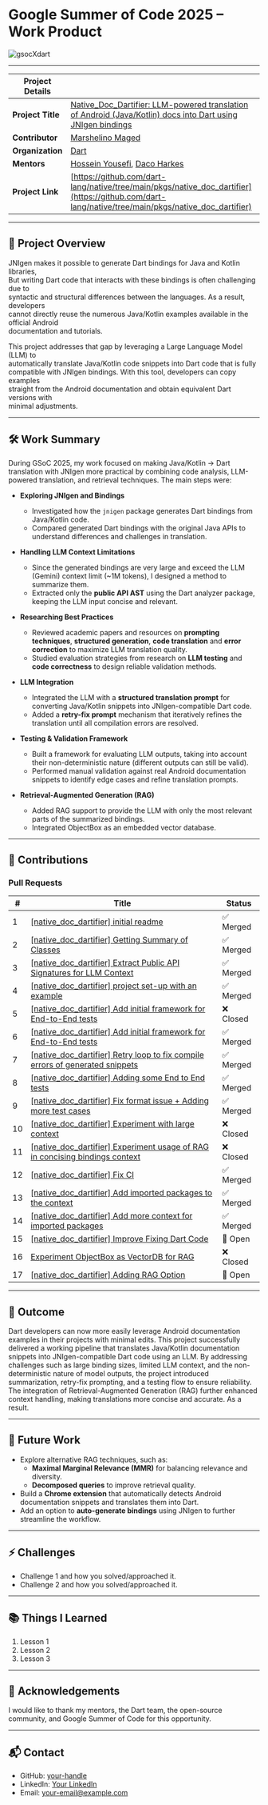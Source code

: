# Google Summer of Code 2025 – Work Product

![gsocXdart](https://github.com/user-attachments/assets/169a744b-e5a5-4569-9484-6e8329bc1346)

---

| Project Details |  |
|------------|-------------------------|
| **Project Title** | [Native_Doc_Dartifier: LLM-powered translation of Android (Java/Kotlin) docs into Dart using JNIgen bindings ](https://summerofcode.withgoogle.com/programs/2025/projects/8F8TuxpG) |
| **Contributor**      | [Marshelino Maged](https://github.com/marshelino-maged) |
| **Organization**     | [Dart](https://summerofcode.withgoogle.com/programs/2025/organizations/dart) |
| **Mentors**          | [Hossein Yousefi](https://github.com/HosseinYousefi), [Daco Harkes](https://github.com/dcharkes) |
| **Project Link**    | [https://github.com/dart-lang/native/tree/main/pkgs/native_doc_dartifier](https://github.com/dart-lang/native/tree/main/pkgs/native_doc_dartifier) |

---

## 📖 Project Overview
JNIgen makes it possible to generate Dart bindings for Java and Kotlin libraries,  
But writing Dart code that interacts with these bindings is often challenging due to  
syntactic and structural differences between the languages. As a result, developers  
cannot directly reuse the numerous Java/Kotlin examples available in the official Android  
documentation and tutorials.  

This project addresses that gap by leveraging a Large Language Model (LLM) to  
automatically translate Java/Kotlin code snippets into Dart code that is fully  
compatible with JNIgen bindings. With this tool, developers can copy examples  
straight from the Android documentation and obtain equivalent Dart versions with  
minimal adjustments.  

---

## 🛠️ Work Summary
During GSoC 2025, my work focused on making Java/Kotlin → Dart translation with JNIgen more practical by combining code analysis, LLM-powered translation, and retrieval techniques. The main steps were:

- **Exploring JNIgen and Bindings**
  - Investigated how the `jnigen` package generates Dart bindings from Java/Kotlin code.
  - Compared generated Dart bindings with the original Java APIs to understand differences and challenges in translation.

- **Handling LLM Context Limitations**
  - Since the generated bindings are very large and exceed the LLM (Gemini) context limit (~1M tokens), I designed a method to summarize them.
  - Extracted only the **public API AST** using the Dart analyzer package, keeping the LLM input concise and relevant.

- **Researching Best Practices**
  - Reviewed academic papers and resources on **prompting techniques**, **structured generation**, **code translation** and **error correction** to maximize LLM translation quality.
  - Studied evaluation strategies from research on **LLM testing** and **code correctness** to design reliable validation methods.


- **LLM Integration**
  - Integrated the LLM with a **structured translation prompt** for converting Java/Kotlin snippets into JNIgen-compatible Dart code.
  - Added a **retry-fix prompt** mechanism that iteratively refines the translation until all compilation errors are resolved.

- **Testing & Validation Framework**
  - Built a framework for evaluating LLM outputs, taking into account their non-deterministic nature (different outputs can still be valid).
  - Performed manual validation against real Android documentation snippets to identify edge cases and refine translation prompts.

- **Retrieval-Augmented Generation (RAG)**
  - Added RAG support to provide the LLM with only the most relevant parts of the summarized bindings.
  - Integrated ObjectBox as an embedded vector database.

---


## 📂 Contributions

### Pull Requests
| # | Title | Status |
|---|-------|--------|
| 1 | [[native_doc_dartifier] initial readme](https://github.com/dart-lang/native/pull/2308) | ✅ Merged |
| 2 | [[native_doc_dartifier] Getting Summary of Classes](https://github.com/dart-lang/native/pull/2337) | ✅ Merged |
| 3 | [[native_doc_dartifier] Extract Public API Signatures for LLM Context](https://github.com/dart-lang/native/pull/2370) | ✅ Merged |
| 4 | [[native_doc_dartifier] project set-up with an example](https://github.com/dart-lang/native/pull/2373) | ✅ Merged |
| 5 | [[native_doc_dartifier] Add initial framework for End-to-End tests](https://github.com/dart-lang/native/pull/2379) | ❌ Closed |
| 6 | [[native_doc_dartifier] Add initial framework for End-to-End tests](https://github.com/dart-lang/native/pull/2383) | ✅ Merged |
| 7 | [[native_doc_dartifier] Retry loop to fix compile errors of generated snippets](https://github.com/dart-lang/native/pull/2416) | ✅ Merged |
| 8 | [[native_doc_dartifier] Adding some End to End tests](https://github.com/dart-lang/native/pull/2420) | ✅ Merged |
| 9 | [[native_doc_dartifier] Fix format issue + Adding more test cases](https://github.com/dart-lang/native/pull/2431) | ✅ Merged |
| 10 | [[native_doc_dartifier] Experiment with large context](https://github.com/dart-lang/native/pull/2467) | ❌ Closed |
| 11 | [[native_doc_dartifier] Experiment usage of RAG in concising bindings context](https://github.com/dart-lang/native/pull/2472) | ❌ Closed |
| 12 | [[native_doc_dartifier] Fix CI](https://github.com/dart-lang/native/pull/2473) | ✅ Merged |
| 13 | [[native_doc_dartifier] Add imported packages to the context ](https://github.com/dart-lang/native/pull/2495) | ✅ Merged |
| 14 | [[native_doc_dartifier] Add more context for imported packages](https://github.com/dart-lang/native/pull/2515) | ✅ Merged |
| 15 | [[native_doc_dartifier] Improve Fixing Dart Code](https://github.com/dart-lang/native/pull/2582) | 🔄 Open |
| 16 | [Experiment ObjectBox as VectorDB for RAG](https://github.com/marshelino-maged/native/pull/16) | ❌ Closed |
| 17 | [[native_doc_dartifier] Adding RAG Option](https://github.com/dart-lang/native/pull/2584) | 🔄 Open |

---

## 🚀 Outcome
Dart developers can now more easily leverage Android documentation examples in their projects with minimal edits. This project successfully delivered a working pipeline that translates Java/Kotlin documentation snippets into JNIgen-compatible Dart code using an LLM. By addressing challenges such as large binding sizes, limited LLM context, and the non-deterministic nature of model outputs, the project introduced summarization, retry-fix prompting, and a testing flow to ensure reliability. The integration of Retrieval-Augmented Generation (RAG) further enhanced context handling, making translations more concise and accurate. As a result.


---

## 🔮 Future Work
- Explore alternative RAG techniques, such as:
  - **Maximal Marginal Relevance (MMR)** for balancing relevance and diversity.  
  - **Decomposed queries** to improve retrieval quality.  
- Build a **Chrome extension** that automatically detects Android documentation snippets and translates them into Dart.  
- Add an option to **auto-generate bindings** using JNIgen to further streamline the workflow.  



---

## ⚡ Challenges
- Challenge 1 and how you solved/approached it.  
- Challenge 2 and how you solved/approached it.  

---

## 📚 Things I Learned
1. Lesson 1  
2. Lesson 2  
3. Lesson 3  

---

## 🙏 Acknowledgements
I would like to thank my mentors, the Dart team, the open-source community, and Google Summer of Code for this opportunity.  

---

## 📬 Contact
- GitHub: [your-handle](https://github.com/your-handle)  
- LinkedIn: [Your LinkedIn](https://linkedin.com/in/your-handle)  
- Email: [your-email@example.com](mailto:your-email@example.com)  
